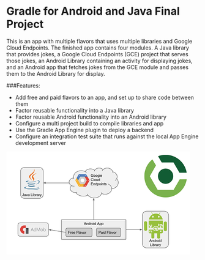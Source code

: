 # Gradle for Android and Java Final Project
This is an app with multiple flavors that uses
multiple libraries and Google Cloud Endpoints. The finished app contains four modules. A Java library that provides jokes, a Google Cloud Endpoints
(GCE) project that serves those jokes, an Android Library containing an
activity for displaying jokes, and an Android app that fetches jokes from the
GCE module and passes them to the Android Library for display.

###Features:
* Add free and paid flavors to an app, and set up to share code between them
* Factor reusable functionality into a Java library
* Factor reusable Android functionality into an Android library
* Configure a multi project build to compile libraries and app
* Use the Gradle App Engine plugin to deploy a backend
* Configure an integration test suite that runs against the local App Engine development server

![alt tag](https://github.com/altran-git/Build_It_Bigger/blob/master/projoverview.png)
